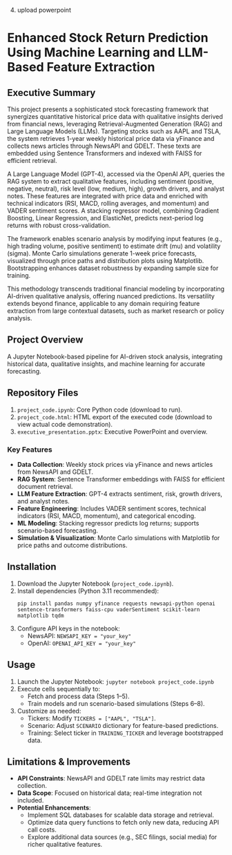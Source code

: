 4) upload powerpoint

# Enhanced Stock Return Prediction Using Machine Learning and LLM-Based Feature Extraction

## Executive Summary

This project presents a sophisticated stock forecasting framework that synergizes quantitative historical price data with qualitative insights derived from financial news, leveraging Retrieval-Augmented Generation (RAG) and Large Language Models (LLMs). Targeting stocks such as AAPL and TSLA, the system retrieves 1-year weekly historical price data via yFinance and collects news articles through NewsAPI and GDELT. These texts are embedded using Sentence Transformers and indexed with FAISS for efficient retrieval.

A Large Language Model (GPT-4), accessed via the OpenAI API, queries the RAG system to extract qualitative features, including sentiment (positive, negative, neutral), risk level (low, medium, high), growth drivers, and analyst notes. These features are integrated with price data and enriched with technical indicators (RSI, MACD, rolling averages, and momentum) and VADER sentiment scores. A stacking regressor model, combining Gradient Boosting, Linear Regression, and ElasticNet, predicts next-period log returns with robust cross-validation.

The framework enables scenario analysis by modifying input features (e.g., high trading volume, positive sentiment) to estimate drift (mu) and volatility (sigma). Monte Carlo simulations generate 1-week price forecasts, visualized through price paths and distribution plots using Matplotlib. Bootstrapping enhances dataset robustness by expanding sample size for training.

This methodology transcends traditional financial modeling by incorporating AI-driven qualitative analysis, offering nuanced predictions. Its versatility extends beyond finance, applicable to any domain requiring feature extraction from large contextual datasets, such as market research or policy analysis.

## Project Overview

A Jupyter Notebook-based pipeline for AI-driven stock analysis, integrating historical data, qualitative insights, and machine learning for accurate forecasting.

## Repository Files
1. `project_code.ipynb`: Core Python code (download to run).
2. `project_code.html`: HTML export of the executed code (download to view actual code demonstration).
3. `executive_presentation.pptx`: Executive PowerPoint and overview.

### Key Features
- **Data Collection**: Weekly stock prices via yFinance and news articles from NewsAPI and GDELT.
- **RAG System**: Sentence Transformer embeddings with FAISS for efficient document retrieval.
- **LLM Feature Extraction**: GPT-4 extracts sentiment, risk, growth drivers, and analyst notes.
- **Feature Engineering**: Includes VADER sentiment scores, technical indicators (RSI, MACD, momentum), and categorical encoding.
- **ML Modeling**: Stacking regressor predicts log returns; supports scenario-based forecasting.
- **Simulation & Visualization**: Monte Carlo simulations with Matplotlib for price paths and outcome distributions.

## Installation

1. Download the Jupyter Notebook (`project_code.ipynb`).
2. Install dependencies (Python 3.11 recommended):
   ```
   pip install pandas numpy yfinance requests newsapi-python openai sentence-transformers faiss-cpu vaderSentiment scikit-learn matplotlib tqdm
   ```
3. Configure API keys in the notebook:
   - NewsAPI: `NEWSAPI_KEY = "your_key"`
   - OpenAI: `OPENAI_API_KEY = "your_key"`

## Usage

1. Launch the Jupyter Notebook: `jupyter notebook project_code.ipynb`
2. Execute cells sequentially to:
   - Fetch and process data (Steps 1–5).
   - Train models and run scenario-based simulations (Steps 6–8).
3. Customize as needed:
   - Tickers: Modify `TICKERS = ["AAPL", "TSLA"]`.
   - Scenario: Adjust `SCENARIO` dictionary for feature-based predictions.
   - Training: Select ticker in `TRAINING_TICKER` and leverage bootstrapped data.

## Limitations & Improvements
- **API Constraints**: NewsAPI and GDELT rate limits may restrict data collection.
- **Data Scope**: Focused on historical data; real-time integration not included.
- **Potential Enhancements**:
  - Implement SQL databases for scalable data storage and retrieval.
  - Optimize data query functions to fetch only new data, reducing API call costs.
  - Explore additional data sources (e.g., SEC filings, social media) for richer qualitative features.
